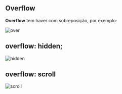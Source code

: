## Overflow
**Overflow** tem haver com sobreposição, por exemplo:

![over](https://user-images.githubusercontent.com/62820033/87709548-d3b4cb00-c77a-11ea-88a2-dd0d68b25b6c.png)


## overflow: hidden;
![hidden](https://user-images.githubusercontent.com/62820033/87709695-0232a600-c77b-11ea-95b9-5232f01984cd.png)


## overflow: scroll
![scroll](https://user-images.githubusercontent.com/62820033/87710482-335fa600-c77c-11ea-88ac-8cfff42e8f1f.png)


